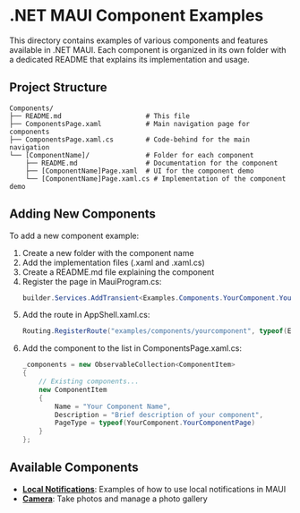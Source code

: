 # .NET MAUI Component Examples

This directory contains examples of various components and features available in .NET MAUI. Each component is organized in its own folder with a dedicated README that explains its implementation and usage.

## Project Structure

```
Components/
├── README.md                     # This file
├── ComponentsPage.xaml           # Main navigation page for components
├── ComponentsPage.xaml.cs        # Code-behind for the main navigation
└── [ComponentName]/              # Folder for each component
    ├── README.md                 # Documentation for the component
    ├── [ComponentName]Page.xaml  # UI for the component demo
    └── [ComponentName]Page.xaml.cs # Implementation of the component demo
```

## Adding New Components

To add a new component example:

1. Create a new folder with the component name
2. Add the implementation files (.xaml and .xaml.cs) 
3. Create a README.md file explaining the component
4. Register the page in MauiProgram.cs:
   ```csharp
   builder.Services.AddTransient<Examples.Components.YourComponent.YourComponentPage>();
   ```
5. Add the route in AppShell.xaml.cs:
   ```csharp
   Routing.RegisterRoute("examples/components/yourcomponent", typeof(Examples.Components.YourComponent.YourComponentPage));
   ```
6. Add the component to the list in ComponentsPage.xaml.cs:
   ```csharp
   _components = new ObservableCollection<ComponentItem>
   {
       // Existing components...
       new ComponentItem
       {
           Name = "Your Component Name",
           Description = "Brief description of your component",
           PageType = typeof(YourComponent.YourComponentPage)
       }
   };
   ```

## Available Components

- **[Local Notifications](./LocalNotifications/README.md)**: Examples of how to use local notifications in MAUI
- **[Camera](./Camera/README.md)**: Take photos and manage a photo gallery

<!-- Add more components here as they are created --> 